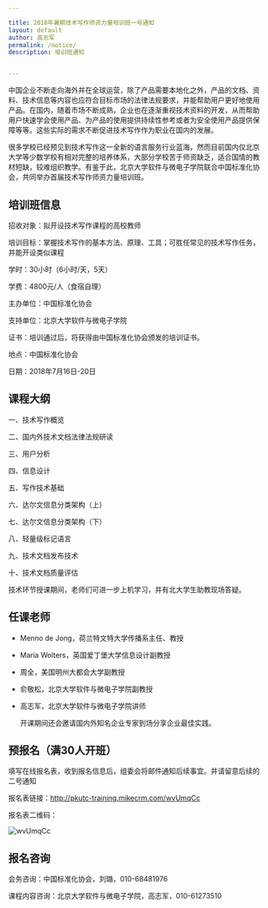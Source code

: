 ```yaml
---

title: 2018年暑期技术写作师资力量培训班一号通知
layout: default
author: 高志军
permalink: /notice/
description: 培训班通知


---
```


中国企业不断走向海外并在全球运营，除了产品需要本地化之外，产品的文档、资料、技术信息等内容也应符合目标市场的法律法规要求，并能帮助用户更好地使用产品。在国内，随着市场不断成熟，企业也在逐渐重视技术资料的开发，从而帮助用户快速学会使用产品、为产品的使用提供持续性参考或者为安全使用产品提供保障等等。这些实际的需求不断促进技术写作作为职业在国内的发展。

很多学校已经预见到技术写作这一全新的语言服务行业蓝海，然而目前国内仅北京大学等少数学校有相对完整的培养体系，大部分学校苦于师资缺乏，适合国情的教材短缺，较难组织教学。有鉴于此，北京大学软件与微电子学院联合中国标准化协会，共同举办首届技术写作师资力量培训班。

## 培训班信息

招收对象：拟开设技术写作课程的高校教师

培训目标：掌握技术写作的基本方法、原理、工具；可胜任常见的技术写作任务，并能开设类似课程

学时：30小时（6小时/天，5天）

学费：4800元/人（食宿自理）

主办单位：中国标准化协会

支持单位：北京大学软件与微电子学院

证书：培训通过后，将获得由中国标准化协会颁发的培训证书。

地点：中国标准化协会

日期：2018年7月16日-20日

## 课程大纲

一、技术写作概览

二、国内外技术文档法律法规研读

三、用户分析

四、信息设计

五、写作技术基础

六、达尔文信息分类架构（上）

七、达尔文信息分类架构（下）

八、轻量级标记语言

九、技术文档发布技术

十、技术文档质量评估

技术环节授课期间，老师们可进一步上机学习，并有北大学生助教现场答疑。

## 任课老师

- Menno de Jong，荷兰特文特大学传播系主任、教授

- Maria Wolters，英国爱丁堡大学信息设计副教授
- 周全，美国明州大都会大学副教授
- 俞敬松，北京大学软件与微电子学院副教授

- 高志军，北京大学软件与微电子学院讲师

  开课期间还会邀请国内外知名企业专家到场分享企业最佳实践。


## 预报名（满30人开班）

填写在线报名表，收到报名信息后，组委会将邮件通知后续事宜。并请留意后续的二号通知

报名表链接：http://pkutc-training.mikecrm.com/wvUmqCc

报名表二维码：

![wvUmqCc](/https://github.com/galty687/tc-training/raw/master/images/notice/qr-code.png)



## 报名咨询

会务咨询：中国标准化协会，刘璐，010-68481976 

课程内容咨询：北京大学软件与微电子学院，高志军，010-61273510

